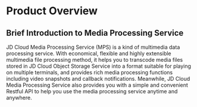 # Product Overview

## Brief Introduction to Media Processing Service

JD Cloud Media Processing Service (MPS) is a kind of multimedia data processing service. With economical, flexible and highly extensible multimedia file processing method, it helps you to transcode media files stored in JD Cloud Object Storage Service into a format suitable for playing on multiple terminals, and provides rich media processing functions including video snapshots and callback notifications. Meanwhile, JD Cloud Media Processing Service also provides you with a simple and convenient Restful API to help you use the media processing service anytime and anywhere.
